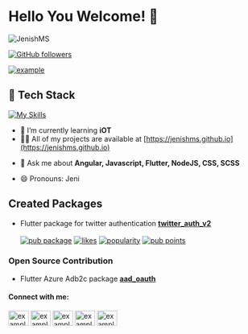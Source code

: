 # Hello You Welcome! 👋

<img src="https://komarev.com/ghpvc/?username=JenishMS&label=Profile%20views&color=orange&style=flat" alt="JenishMS"/>

[![GitHub followers](https://img.shields.io/github/followers/Naereen.svg?style=social&label=Follow&maxAge=2592000)](https://github.com/JenishMS?tab=followers)
<!-- ![JenishMS's Stats](https://github-readme-stats.vercel.app/api/top-langs/?username=JenishMS&theme=orange-green) -->

<!-- <a href="https://github.com/anuraghazra/github-readme-stats/actions">
  <img alt="Tests Passing" src="https://github.com/anuraghazra/github-readme-stats/workflows/Test/badge.svg" />
</a> -->

<p align="left"> <a href="https://twitter.com/JenishMS7" target="blank"><img src="https://img.shields.io/twitter/follow/JenishMS7?logo=twitter&style=for-the-badge" alt="example" /></a> </p>

## 🧠 Tech Stack
[![My Skills](https://skillicons.dev/icons?i=typescript,javascript,dart,python,angular,flutter,astro,react,nodejs,Nest.JS,fastapi,mongodb,postgresql,azure,git,docker,vscode,postman)](https://skillicons.dev)

<!-- **JenishMS/JenishMS** is a ✨ _special_ ✨ repository because its `README.md` (this file) appears on your GitHub profile. -->

<!-- - 🔭 I’m currently working on ... -->
- 🌱 I’m currently learning **iOT**
- 👨‍💻 All of my projects are available at [https://jenishms.github.io](https://jenishms.github.io)
<!-- - 👯 I’m looking to collaborate on ... -->
<!-- - 🤔 I’m looking for help with ... -->
- 💬 Ask me about **Angular, Javascript, Flutter, NodeJS, CSS, SCSS**
<!-- - 📫 How to reach me:  -->
- 😄 Pronouns: Jeni
<!-- - ⚡ Fun fact: ... -->
## Created Packages
  - Flutter package for twitter authentication **[twitter_auth_v2](https://pub.dev/packages/twitter_auth_v2)** </br></br>
    [![pub package](https://img.shields.io/pub/v/twitter_auth_v2.svg)](https://pub.dev/packages/twitter_auth_v2) 
    [![likes](https://img.shields.io/pub/likes/twitter_auth_v2?logo=dart)](https://pub.dev/packages/twitter_auth_v2/score) 
    [![popularity](https://img.shields.io/pub/popularity/twitter_auth_v2?logo=dart)](https://pub.dev/packages/twitter_auth_v2/score) 
    [![pub points](https://img.shields.io/pub/points/twitter_auth_v2?logo=dart)](https://pub.dev/packages/twitter_auth_v2/score)
    
### Open Source Contribution
  - Flutter Azure Adb2c package **[aad_oauth](https://github.com/Earlybyte/aad_oauth)**

<h4 align="left">Connect with me:</h4>
<p align="left">
<a href="https://twitter.com/StupidCoder" target="blank"><img align="center" src="https://raw.githubusercontent.com/rahuldkjain/github-profile-readme-generator/master/src/images/icons/Social/twitter.svg" alt="example" height="30" width="40" /></a>
<a href="https://linkedin.com/in/jenishms" target="blank"><img align="center" src="https://raw.githubusercontent.com/rahuldkjain/github-profile-readme-generator/master/src/images/icons/Social/linked-in-alt.svg" alt="example" height="30" width="40" /></a>
<a href="https://stackoverflow.com/users/14611309/jenish-ms" target="blank"><img align="center" src="https://raw.githubusercontent.com/rahuldkjain/github-profile-readme-generator/master/src/images/icons/Social/stack-overflow.svg" alt="example" height="30" width="40" /></a>
<a href="https://fb.com/jeni.abi.39" target="blank"><img align="center" src="https://raw.githubusercontent.com/rahuldkjain/github-profile-readme-generator/master/src/images/icons/Social/facebook.svg" alt="example" height="30" width="40" /></a>
<a href="https://instagram.com/jeni__abi" target="blank"><img align="center" src="https://raw.githubusercontent.com/rahuldkjain/github-profile-readme-generator/master/src/images/icons/Social/instagram.svg" alt="example" height="30" width="40" /></a>
</p>





